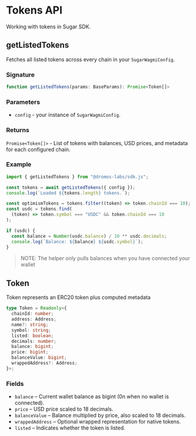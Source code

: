 # Tokens API

Working with tokens in Sugar SDK.

## getListedTokens

Fetches all listed tokens across every chain in your `SugarWagmiConfig`. 

### Signature

```typescript
function getListedTokens(params: BaseParams): Promise<Token[]>
```

### Parameters

- `config` - your instance of `SugarWagmiConfig`.

### Returns

`Promise<Token[]>` - List of tokens with balances, USD prices, and metadata for each configured chain.

### Example

```typescript
import { getListedTokens } from "@dromos-labs/sdk.js";

const tokens = await getListedTokens({ config });
console.log(`Loaded ${tokens.length} tokens.`);

const optimismTokens = tokens.filter((token) => token.chainId === 10);
const usdc = tokens.find(
  (token) => token.symbol === "USDC" && token.chainId === 10
);

if (usdc) {
  const balance = Number(usdc.balance) / 10 ** usdc.decimals;
  console.log(`Balance: ${balance} ${usdc.symbol}`);
}
```

> NOTE: The helper only pulls balances when you have connected your wallet

## Token

Token represents an ERC20 token plus computed metadata

```typescript
type Token = Readonly<{
  chainId: number;
  address: Address;
  name?: string;
  symbol: string;
  listed: boolean;
  decimals: number;
  balance: bigint;
  price: bigint;
  balanceValue: bigint;
  wrappedAddress?: Address;
}>;
```

### Fields

- `balance` – Current wallet balance as bigint (0n when no wallet is connected).
- `price` – USD price scaled to 18 decimals.
- `balanceValue` – Balance multiplied by price, also scaled to 18 decimals.
- `wrappedAddress` – Optional wrapped representation for native tokens.
- `listed` – Indicates whether the token is listed.
